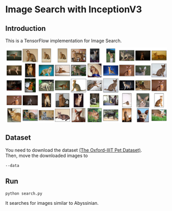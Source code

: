 # Image Search with InceptionV3

## Introduction
This is a TensorFlow implementation for Image Search.

![image](https://github.com/byunghyun23/image-search/blob/main/assets/fig1.png)

## Dataset
You need to download the dataset [(The Oxford-IIIT Pet Dataset)](https://www.robots.ox.ac.uk/~vgg/data/pets/).  
Then, move the downloaded images to
```
--data
```

## Run
```
python search.py
```
It searches for images similar to Abyssinian.
